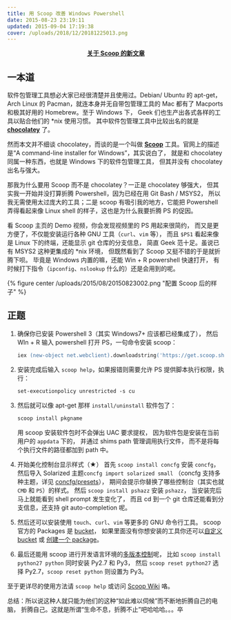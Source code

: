 ```yaml
---
title: 用 Scoop 改善 Windows Powershell
date: 2015-08-23 23:19:11
updated: 2015-09-04 17:19:38
cover: /uploads/2018/12/20181225013.png
---
```


<p style="text-align:center">
<a href="/blog/2018/05/12/talk-about-scoop-the-package-manager-for-windows-again.html">
<strong>关于 Scoop 的新文章</strong></a>
</p>

## 一本道
软件包管理工具想必大家已经很清楚并且使用过。Debian/ Ubuntu 的 apt-get，
Arch Linux 的 Pacman，就连本身并无自带包管理工具的 Mac 都有了 Macports
和极其好用的 Homebrew。至于 Windows 下，
Geek 们也生产出各式各样的工具以贴合他们的 \*nix 使用习惯。
其中软件包管理工具中比较出名的就是 **[chocolatey]** 了。

然而本文并不细谈 chocolatey，而谈的是一个叫做 **[Scoop](http://scoop.sh/)** 
工具。官网上的描述是“A command-line installer for Windows”，其实说白了，
就是和 chocolatey 同属一种东西，也就是 Windows 下的软件包管理工具，
但其并没有 chocolatey 出名与强大。

那我为什么要用 Scoop 而不是 chocolatey？一正是 chocolatey 够强大，
但其实我一开始并没打算折腾 Powershell，因为已经在用 Git Bash / MSYS2，
所以我无需使用太过庞大的工具；二是 scoop 有吸引我的地方，它能把 Powershell 
弄得看起来像 Linux shell 的样子，这也是为什么我要折腾 PS 的促因。

看 Scoop 主页的 Demo 视频，你会发现视频里的 PS 用起来很简约，
而又是更方便了，不仅能安装运行各种 GNU 工具（`curl`、`vim` 等），
而且 `$PS1` 看起来像是 Linux 下的终端，还能显示 git 仓库的分支信息，
简直 Geek 范十足。虽说已有 MSYS2 这种更集成的 \*nix 环境，
但既然看到了 Scoop 又挺不错的于是就折腾下呗。
毕竟是 Windows 内置的嘛，还能 Win + R powershell 快速打开，
有时候打下指令（`ipconfig`、`nslookup` 什么的）还是会用到的呢。

{% figure center /uploads/2015/08/20150823002.png "配置 Scoop 后的样子" %}

## 正题
1. 确保你已安装 Powershell 3（其实 Windows7+ 应该都已经集成了），
然后 WIn + R 输入 powershell 打开 PS，一句命令安装 scoop：
   ``` ps
   iex (new-object net.webclient).downloadstring('https://get.scoop.sh')
   ```

2. 安装完成后输入 `scoop help`，如果报错则需要允许 PS 提供脚本执行权限，执行：
   ``` ps
   set-executionpolicy unrestricted -s cu
   ```

3. 然后就可以像 apt-get 那样 `install/uninstall` 软件包了：
   ``` ps
   scoop install pkgname
   ```
   用 scoop 安装软件包时不会弹出 UAC 要求提权，
   因为软件包是安装在当前用户的 `appdata` 下的，
   并通过 shims path 管理调用执行文件，
   而不是将每个执行文件的路径都加到 path 中。

4. 开始美化控制台显示样式（★）
   首先 `scoop install concfg` 安装 `concfg`，
   然后导入 Solarized 主题`concfg import solarized small`
   （concfg 支持多种主题，详见 [concfg/presets]），
   期间会提示你替换了哪些控制台（其实也就 `CMD` 和 `PS`）的样式。
   然后 `scoop install pshazz` 安装 `pshazz`，
   当安装完后马上就能看到 shell prompt 发生变化了，
   而且 cd 到一个 git 仓库还能看到分支信息，还支持 git auto-completion 呢。

5. 然后还可以安装使用 `touch`、`curl`、`vim` 等更多的 GNU 命令行工具。
scoop 官方的 Packages 是 [bucket]，
如果里面没有你想安装的工具你还可以[自定义 bucket] 或 [创建一个 package]。

6. 最后还能用 scoop 进行开发语言环境的[多版本控制]呢，
比如 `scoop install python27 python` 同时安装 Py2.7 和 Py3，
然后 `scoop reset python27` 选择 Py2.7，`scoop reset python` 则设置为 Py3。

至于更详尽的使用方法请 `scoop help` 或访问 [Scoop Wiki] 咯。

总结：所以说这种人就只能为他们的这种“如此难以伺候”而不断地折腾自己的电脑，
折腾自己。这就是所谓“生命不息，折腾不止”吧哈哈哈。。。卒

[chocolatey]: https://chocolatey.org/
[concfg/presets]: https://github.com/lukesampson/concfg/tree/master/presets
[bucket]: https://github.com/lukesampson/scoop/tree/master/bucket
[自定义 bucket]: https://github.com/lukesampson/scoop/wiki/Buckets#creating-your-own-bucket
[创建一个 package]: https://github.com/lukesampson/scoop/wiki/Creating-an-app-manifest
[多版本控制]: https://github.com/lukesampson/scoop/wiki/Switching-Ruby-and-Python-Versions
[Scoop Wiki]: https://github.com/lukesampson/scoop/wiki
